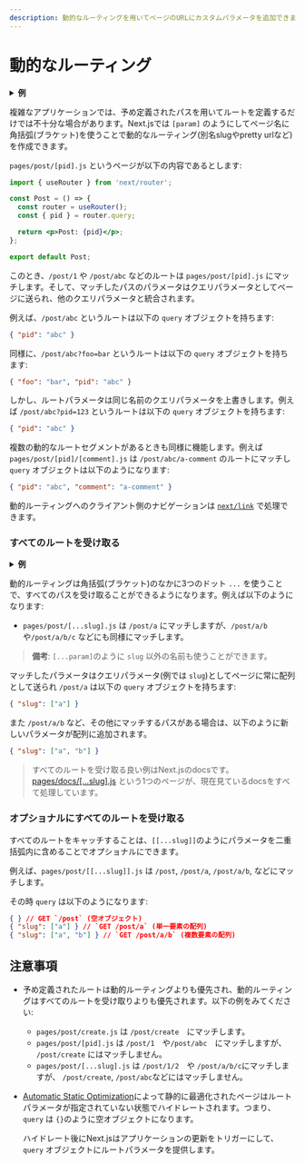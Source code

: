 ```yaml
---
description: 動的なルーティングを用いてページのURLにカスタムパラメータを追加できます。動的なルーティングをつくり、詳しくみていきましょう。
---
```


# 動的なルーティング

<details>
  <summary><b>例</b></summary>
  <ul>
    <li><a href="https://github.com/zeit/next.js/tree/canary/examples/dynamic-routing">Dynamic Routing</a></li>
  </ul>
</details>

複雑なアプリケーションでは、予め定義されたパスを用いてルートを定義するだけでは不十分な場合があります。Next.jsでは `[param]` のようにしてページ名に角括弧(ブラケット)を使うことで動的なルーティング(別名slugやpretty urlなど)を作成できます。

`pages/post/[pid].js` というページが以下の内容であるとします:

```jsx
import { useRouter } from 'next/router';

const Post = () => {
  const router = useRouter();
  const { pid } = router.query;

  return <p>Post: {pid}</p>;
};

export default Post;
```

 このとき、`/post/1` や `/post/abc` などのルートは `pages/post/[pid].js` にマッチします。そして、マッチしたパスのパラメータはクエリパラメータとしてページに送られ、他のクエリパラメータと統合されます。

例えば、`/post/abc` というルートは以下の `query` オブジェクトを持ちます:

```json
{ "pid": "abc" }
```

同様に、`/post/abc?foo=bar` というルートは以下の `query` オブジェクトを持ちます:

```json
{ "foo": "bar", "pid": "abc" }
```

しかし、ルートパラメータは同じ名前のクエリパラメータを上書きします。例えば `/post/abc?pid=123` というルートは以下の `query` オブジェクトを持ちます:

```json
{ "pid": "abc" }
```

複数の動的なルートセグメントがあるときも同様に機能します。例えば `pages/post/[pid]/[comment].js` は `/post/abc/a-comment` のルートにマッチし `query` オブジェクトは以下のようになります:

```json
{ "pid": "abc", "comment": "a-comment" }
```

動的ルーティングへのクライアント側のナビゲーションは [`next/link`](/docs/api-reference/next/link.md#dynamic-routes) で処理できます。

### すべてのルートを受け取る

<details>
  <summary><b>例</b></summary>
  <ul>
    <li><a href="https://github.com/zeit/next.js/tree/canary/examples/catch-all-routes">Catch All Routes</a></li>
  </ul>
</details>

動的ルーティングは角括弧(ブラケット)のなかに3つのドット `...` を使うことで、すべてのパスを受け取ることができるようになります。例えば以下のようになります:

- `pages/post/[...slug].js` は `/post/a` にマッチしますが、`/post/a/b` や`/post/a/b/c` などにも同様にマッチします。

> **備考**: `[...param]`のように `slug` 以外の名前も使うことができます。

マッチしたパラメータはクエリパラメータ(例では `slug`)としてページに常に配列として送られ `/post/a` は以下の `query` オブジェクトを持ちます:

```json
{ "slug": ["a"] }
```

また `/post/a/b` など、その他にマッチするパスがある場合は、以下のように新しいパラメータが配列に追加されます。

```json
{ "slug": ["a", "b"] }
```

> すべてのルートを受け取る良い例はNext.jsのdocsです。 [pages/docs/[...slug].js](https://github.com/zeit/next-site/blob/master/pages/docs/%5B...slug%5D.js) という1つのページが、現在見ているdocsをすべて処理しています。

### オプショナルにすべてのルートを受け取る

すべてのルートをキャッチすることは、`[[...slug]]`のようにパラメータを二重括弧内に含めることでオプショナルにできます。

例えば、`pages/post/[[...slug]].js` は `/post`, `/post/a`, `/post/a/b`, などにマッチします。

その時 `query` は以下のようになります:

```json
{ } // GET `/post` (空オブジェクト)
{ "slug": ["a"] } // `GET /post/a` (単一要素の配列)
{ "slug": ["a", "b"] } // `GET /post/a/b` (複数要素の配列)
```

## 注意事項

- 予め定義されたルートは動的ルーティングよりも優先され、動的ルーティングはすべてのルートを受け取りよりも優先されます。以下の例をみてください:
  - `pages/post/create.js` は  `/post/create`　にマッチします。
  - `pages/post/[pid].js` は  `/post/1`　や`/post/abc`　にマッチしますが、 `/post/create` にはマッチしません。
  - `pages/post/[...slug].js` は `/post/1/2`　や `/post/a/b/c`にマッチしますが、 `/post/create`, `/post/abc`などにはマッチしません。
- [Automatic Static Optimization](/docs/advanced-features/automatic-static-optimization.md)によって静的に最適化されたページはルートパラメータが指定されていない状態でハイドレートされます。つまり、`query` は `{}`のように空オブジェクトになります。

  ハイドレート後にNext.jsはアプリケーションの更新をトリガーにして、 `query` オブジェクトにルートパラメータを提供します。
